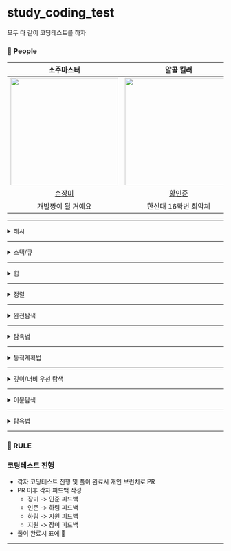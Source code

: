 # study_coding_test
모두 다 같이 코딩테스트를 하자

### 🙆 People

<div align="center">

|  소주마스터  |  알콜 킬러   |  마라탕 살인마  | 의정부핵꿀밤 |
| :-----------------------------------: | :-----------------: | :----------------: | :----------------: |
|<img src="https://avatars.githubusercontent.com/u/71416769?v=4" width="250"/>|<img src="https://avatars.githubusercontent.com/u/50690859?v=4" width="250"/>|<img src="https://avatars.githubusercontent.com/u/76032947?v=4" height="250" width="250"/> | <img src="https://avatars.githubusercontent.com/u/79418036?v=4" width="250"/> |
|[손장미](https://github.com/sonrose)|[황인준](https://github.com/InJun2)|[황하림](https://github.com/HwangHarim)|[염지원](https://github.com/xx10222) |
|개발짱이 될 거예요|한신대 16학번 최약체|내게 마라탕은 살인이다..|👑퀸벨로퍼👑|

  </div>
  
---

<details>
<summary>해시</summary>
<div markdown="1">
<br>

|문제|손장미|황인준|황하림|염지원|
|:--------:|:---:|:---:|:---:|:---:|
|폰켓몬|||||
|완수하지 못한 선수|||||
|전화번호 목록|||||
|위장|||||
|베스트 앨범|||||

  
</div>
</details>

---
<details>
<summary>스택/큐</summary>
<div markdown="1">
<br>

|문제|손장미|황인준|황하림|염지원|
|:--------:|:---:|:---:|:---:|:---:|
|같은 숫자는 싫어|||||
|기능개발|||||
|올바른 괄호|||||
|프린터|||||
|다리를 지나는 트럭|||||  
|주식가격|||||

  
</div>
</details>

---
<details>
<summary>힙</summary>
<div markdown="1">
<br>

|문제|손장미|황인준|황하림|염지원|
|:--------:|:---:|:---:|:---:|:---:|
|더 맵게|||||
|디스크 컨트롤러|||||
|이중 우선순위 큐|||||

</div>
</details>

---
<details>
<summary>정렬</summary>
<div markdown="1">
<br>

|문제|손장미|황인준|황하림|염지원|
|:--------:|:---:|:---:|:---:|:---:|
|K번째 수|||||
|가장 큰 수|||||
|H-Index|||||

</div>
</details>

---
<details>
<summary>완전탐색</summary>
<div markdown="1">
<br>

|문제|손장미|황인준|황하림|염지원|
|:--------:|:---:|:---:|:---:|:---:|
|최소 직사각형|||||
|모의고사|||||
|소수 찾기|||||
|카펫|||||
|피로도|||||
|전력망을 둘로 나누기|||||
|모음사전|||||

</div>
</details>

---

<details>
<summary>탐욕법</summary>
<div markdown="1">
<br>

|문제|손장미|황인준|황하림|염지원|
|:--------:|:---:|:---:|:---:|:---:|
||||||
||||||
||||||


</div>
</details>

---

<details>
<summary>동적계획법</summary>
<div markdown="1">
<br>

|문제|손장미|황인준|황하림|염지원|
|:--------:|:---:|:---:|:---:|:---:|
||||||
||||||
||||||

</div>
</details>

---

<details>
<summary>깊이/너비 우선 탐색</summary>
<div markdown="1">
<br>

|문제|손장미|황인준|황하림|염지원|
|:--------:|:---:|:---:|:---:|:---:|
||||||
||||||
||||||

</div>
</details>

---


<details>
<summary>이분탐색</summary>
<div markdown="1">
<br>

|문제|손장미|황인준|황하림|염지원|
|:--------:|:---:|:---:|:---:|:---:|
||||||
||||||
||||||


</div>
</details>

---


<details>
<summary>탐욕법</summary>
<div markdown="1">
<br>

|문제|손장미|황인준|황하림|염지원|
|:--------:|:---:|:---:|:---:|:---:|
||||||
||||||
||||||


</div>
</details>

---

### 🤙 RULE

### 코딩테스트 진행
- 각자 코딩테스트 진행 및 풀이 완료시 개인 브런치로 PR
- PR 이후 각자 피드백 작성
  - 장미 -> 인준 피드백
  - 인준 -> 하림 피드백
  - 하림 -> 지원 피드백
  - 지원 -> 장미 피드백
- 풀이 완료시 표에 🔵 
---
